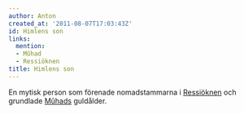 ```yaml
---
author: Anton
created_at: '2011-08-07T17:03:43Z'
id: Himlens son
links:
  mention:
  - Mûhad
  - Ressiöknen
title: Himlens son
---
```


En mytisk person som förenade nomadstammarna i [Ressiöknen] och grundlade [Mûhads] guldålder.

  [Ressiöknen]: Ressiöknen
  [Mûhads]: Mûhad
